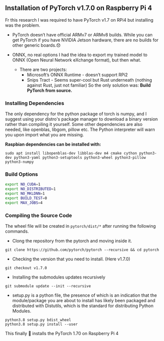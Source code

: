 ## Installation of PyTorch v1.7.0 on Raspberry Pi 4

Fr this research I was required to have PyTorch v1.7 on RPi4 but installing was the problem.
* PyTorch doesn’t have official ARMv7 or ARMv8 builds. While you can get PyTorch if you have NVIDIA Jetson hardware, there are no builds for other generic boards.😞

* ONNX, no real options
I had the idea to export my trained model to ONNX (Open Neural Network eXchange format), but then what.
  * There are two projects:
     * Microsoft’s ONNX Runtime - doesn’t support RPi2
     * Snips Tract - Seems super-cool but Rust underneath (nothing against Rust, just not familiar)
So the only solution was: **Build PyTorch from source.**

### Installing Dependencies
The only dependency for the python package of torch is numpy, and I suggest using your distro's package manager to download a binary version rather than compiling it yourself.
Some other dependencies are also needed, like openblas, libgom, pillow etc. The Python interpreter will warn you upon import what you are missing.

**Raspbian dependencies can be installed with:**
```
sudo apt install libopenblas-dev libblas-dev m4 cmake cython python3-dev python3-yaml python3-setuptools python3-wheel python3-pillow python3-numpy
```

### Build Options
```bash
export NO_CUDA=1
export NO_DISTRIBUTED=1
export NO_MKLDNN=1 
export BUILD_TEST=0
export MAX_JOBS=4
```

### Compiling the Source Code
The wheel file will be created in `pytorch/dist/*` after running the following commands.

* Clong the repository from the pytorch and moving inside it.
```
git clone https://github.com/pytorch/pytorch --recursive && cd pytorch
```
* Checking the version that you need to install. (Here v1.7.0)
```
git checkout v1.7.0
```
* Installing the submodules updates recursively
```
git submodule update --init --recursive
```
* setup.py is a python file, the presence of which is an indication that the module/package you are about to install has likely been packaged and distributed with Distutils, which is the standard for distributing Python Modules.
```
python3.8 setup.py bdist_wheel
python3.8 setup.py install --user
```

This finally 🎉 installs the PyTorch 1.70 on Raspberry Pi 4
